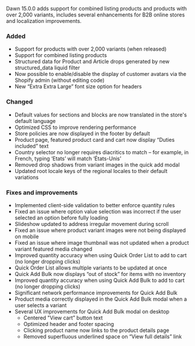 Dawn 15.0.0 adds support for combined listing products and products with over 2,000 variants, includes several enhancements for B2B online stores and localization improvements.
### Added
- Support for products with over 2,000 variants (when released)
- Support for combined listing products
- Structured data for Product and Article drops generated by new structured_data liquid filter
- Now possible to enable/disable the display of customer avatars via the Shopify admin (without editing code)
- New “Extra Extra Large” font size option for headers
### Changed
- Default values for sections and blocks are now translated in the store's default language
- Optimized CSS to improve rendering performance
- Store policies are now displayed in the footer by default
- Product page, featured product card and cart now display “Duties included” text
- Country selector no longer requires diacritics to match – for example, in French, typing ‘Etats’ will match ‘États-Unis’
- Removed drop shadows from variant images in the quick add modal
- Updated root locale keys of the regional locales to their default variations
### Fixes and improvements
- Implemented client-side validation to better enforce quantity rules
- Fixed an issue where option value selection was incorrect if the user selected an option before fully loading
- Slideshow updated to address irregular movement during scroll
- Fixed an issue where product variant images were not being displayed on mobile
- Fixed an issue where image thumbnail was not updated when a product variant featured media changed
- Improved quantity accuracy when using Quick Order List to add to cart (no longer dropping clicks)
- Quick Order List allows multiple variants to be updated at once
- Quick Add Bulk now displays “out of stock” for items with no inventory
- Improved quantity accuracy when using Quick Add Bulk to add to cart (no longer dropping clicks)
- Significant network performance improvements for Quick Add Bulk
- Product media correctly displayed in the Quick Add Bulk modal when a user selects a variant
- Several UX improvements for Quick Add Bulk modal on desktop
  - Centered "View cart” button text
  - Optimized header and footer spacing
  - Clicking product name now links to the product details page
  - Removed superfluous underlined space on “View full details” link
